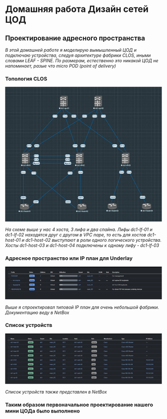 # Домашняя работа __Дизайн сетей ЦОД__

## Проектирование адресного пространства

_В этой домашней работе я моделирую вымышленный ЦОД и подключаю устройства, следуя архитектуре фабрики CLOS, иными словами LEAF - SPINE. По размерам, естественно это никакой ЦОД не напоминает, разые что micro POD (point of delivery)_

### Топология __CLOS__

![topology](main_topology.JPG)

_На схеме выше у нас 4 хоста, 3 лифа и два спайна. Лифы dc1-lf-01 и dc1-lf-02 находятся друг с другом в VPC паре, то есть для хостов dc1-host-01 и dc1-host-02 выступают в роли одного логического устройства. Хосты dc1-host-03 и dc1-host-04 подключены к одному лифу - dc1-lf-03_

### Адресное пространство или IP план для __Underlay__

![plan](IP_plan.JPG)

_Выше я спроектировал типовой IP план для очень небольшой фабрики. Документацию веду в NetBox_

### Список устройств 

![devices](Devices.JPG)

_Список устройств также представлен в NetBox_

### Таким образом первоначальное проектирование нашего мини ЦОДа было выполнено